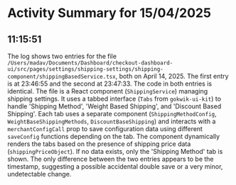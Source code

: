 # Activity Summary for 15/04/2025

## 11:15:51
The log shows two entries for the file `/Users/madav/Documents/Dashboard/checkout-dashboard-ui/src/pages/settings/shipping-settings/shipping-component/shippingBasedService.tsx`, both on April 14, 2025.  The first entry is at 23:46:55 and the second at 23:47:33.  The code in both entries is identical.  The file is a React component (`ShippingService`) managing shipping settings. It uses a tabbed interface (`Tabs` from `gokwik-ui-kit`) to handle 'Shipping Method', 'Weight Based Shipping', and 'Discount Based Shipping'. Each tab uses a separate component (`ShippingMethodConfig`, `WeightBaseShippingMethods`, `DiscountBaseShipping`) and interacts with a `merchantConfigCall` prop to save configuration data using different `saveConfig` functions depending on the tab.  The component dynamically renders the tabs based on the presence of shipping price data (`shippingPriceObject`). If no data exists, only the 'Shipping Method' tab is shown.  The only difference between the two entries appears to be the timestamp, suggesting a possible accidental double save or a very minor, undetectable change.
